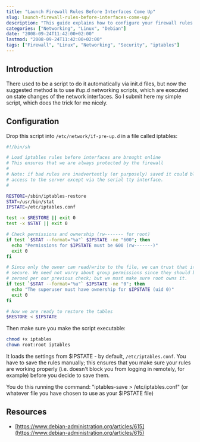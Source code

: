 ```yaml
---
title: "Launch Firewall Rules Before Interfaces Come Up"
slug: launch-firewall-rules-before-interfaces-come-up/
description: "This guide explains how to configure your firewall rules to load before network interfaces come up, ensuring your system is always protected by a firewall."
categories: ["Networking", "Linux", "Debian"]
date: "2008-09-24T11:42:00+02:00"
lastmod: "2008-09-24T11:42:00+02:00"
tags: ["Firewall", "Linux", "Networking", "Security", "iptables"]
---
```


## Introduction

There used to be a script to do it automatically via init.d files, but now the suggested method is to use ifup.d networking scripts, which are executed on state changes of the network interfaces. So I submit here my simple script, which does the trick for me nicely.

## Configuration

Drop this script into `/etc/network/if-pre-up.d` in a file called iptables:

```bash
#!/bin/sh

# Load iptables rules before interfaces are brought online
# This ensures that we are always protected by the firewall
#
# Note: if bad rules are inadvertently (or purposely) saved it could block
# access to the server except via the serial tty interface.
#

RESTORE=/sbin/iptables-restore
STAT=/usr/bin/stat
IPSTATE=/etc/iptables.conf

test -x $RESTORE || exit 0
test -x $STAT || exit 0

# Check permissions and ownership (rw------- for root)
if test `$STAT --format="%a"` $IPSTATE -ne "600"; then
  echo "Permissions for $IPSTATE must be 600 (rw-------)"
  exit 0
fi

# Since only the owner can read/write to the file, we can trust that it is
# secure. We need not worry about group permissions since they should be
# zeroed per our previous check; but we must make sure root owns it.
if test `$STAT --format="%u"` $IPSTATE -ne "0"; then
  echo "The superuser must have ownership for $IPSTATE (uid 0)"
  exit 0
fi

# Now we are ready to restore the tables
$RESTORE < $IPSTATE
```

Then make sure you make the script executable:

```bash
chmod +x iptables
chown root:root iptables
```

It loads the settings from $IPSTATE - by default, `/etc/iptables.conf`. You have to save the rules manually; this ensures that you make sure your rules are working properly (i.e. doesn't block you from logging in remotely, for example) before you decide to save them.

You do this running the command: "iptables-save > /etc/iptables.conf" (or whatever file you have chosen to use as your $IPSTATE file)

## Resources
- [https://www.debian-administration.org/articles/615](https://www.debian-administration.org/articles/615)
